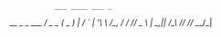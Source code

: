                ___ ____ ___ _
 __ _ _ ___ __/ _ \__  ( _ ) |
/ _` | '_\ \ /\_, / / // _ \ |
\__,_|_| /_\_\ /_/ /_/ \___/_|
